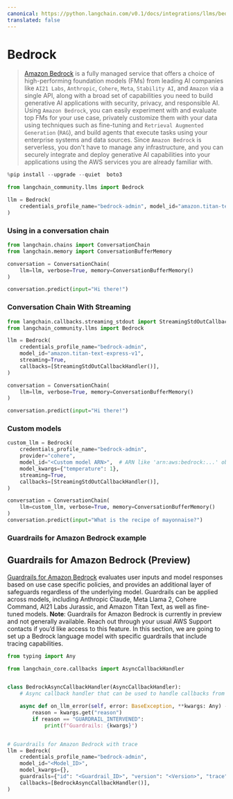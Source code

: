 ```yaml
---
canonical: https://python.langchain.com/v0.1/docs/integrations/llms/bedrock
translated: false
---
```


# Bedrock

>[Amazon Bedrock](https://aws.amazon.com/bedrock/) is a fully managed service that offers a choice of
> high-performing foundation models (FMs) from leading AI companies like `AI21 Labs`, `Anthropic`, `Cohere`,
> `Meta`, `Stability AI`, and `Amazon` via a single API, along with a broad set of capabilities you need to
> build generative AI applications with security, privacy, and responsible AI. Using `Amazon Bedrock`,
> you can easily experiment with and evaluate top FMs for your use case, privately customize them with
> your data using techniques such as fine-tuning and `Retrieval Augmented Generation` (`RAG`), and build
> agents that execute tasks using your enterprise systems and data sources. Since `Amazon Bedrock` is
> serverless, you don't have to manage any infrastructure, and you can securely integrate and deploy
> generative AI capabilities into your applications using the AWS services you are already familiar with.

```python
%pip install --upgrade --quiet  boto3
```

```python
from langchain_community.llms import Bedrock

llm = Bedrock(
    credentials_profile_name="bedrock-admin", model_id="amazon.titan-text-express-v1"
)
```

### Using in a conversation chain

```python
from langchain.chains import ConversationChain
from langchain.memory import ConversationBufferMemory

conversation = ConversationChain(
    llm=llm, verbose=True, memory=ConversationBufferMemory()
)

conversation.predict(input="Hi there!")
```

### Conversation Chain With Streaming

```python
from langchain.callbacks.streaming_stdout import StreamingStdOutCallbackHandler
from langchain_community.llms import Bedrock

llm = Bedrock(
    credentials_profile_name="bedrock-admin",
    model_id="amazon.titan-text-express-v1",
    streaming=True,
    callbacks=[StreamingStdOutCallbackHandler()],
)
```

```python
conversation = ConversationChain(
    llm=llm, verbose=True, memory=ConversationBufferMemory()
)

conversation.predict(input="Hi there!")
```

### Custom models

```python
custom_llm = Bedrock(
    credentials_profile_name="bedrock-admin",
    provider="cohere",
    model_id="<Custom model ARN>",  # ARN like 'arn:aws:bedrock:...' obtained via provisioning the custom model
    model_kwargs={"temperature": 1},
    streaming=True,
    callbacks=[StreamingStdOutCallbackHandler()],
)

conversation = ConversationChain(
    llm=custom_llm, verbose=True, memory=ConversationBufferMemory()
)
conversation.predict(input="What is the recipe of mayonnaise?")
```

### Guardrails for Amazon Bedrock example

## Guardrails for Amazon Bedrock (Preview)

[Guardrails for Amazon Bedrock](https://aws.amazon.com/bedrock/guardrails/) evaluates user inputs and model responses based on use case specific policies, and provides an additional layer of safeguards regardless of the underlying model. Guardrails can be applied across models, including Anthropic Claude, Meta Llama 2, Cohere Command, AI21 Labs Jurassic, and Amazon Titan Text, as well as fine-tuned models.
**Note**: Guardrails for Amazon Bedrock is currently in preview and not generally available. Reach out through your usual AWS Support contacts if you’d like access to this feature.
In this section, we are going to set up a Bedrock language model with specific guardrails that include tracing capabilities.

```python
from typing import Any

from langchain_core.callbacks import AsyncCallbackHandler


class BedrockAsyncCallbackHandler(AsyncCallbackHandler):
    # Async callback handler that can be used to handle callbacks from langchain.

    async def on_llm_error(self, error: BaseException, **kwargs: Any) -> Any:
        reason = kwargs.get("reason")
        if reason == "GUARDRAIL_INTERVENED":
            print(f"Guardrails: {kwargs}")


# Guardrails for Amazon Bedrock with trace
llm = Bedrock(
    credentials_profile_name="bedrock-admin",
    model_id="<Model_ID>",
    model_kwargs={},
    guardrails={"id": "<Guardrail_ID>", "version": "<Version>", "trace": True},
    callbacks=[BedrockAsyncCallbackHandler()],
)
```